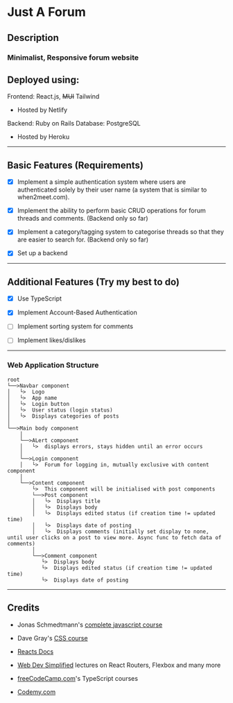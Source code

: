 # Just A Forum

## Description

### Minimalist, Responsive forum website

## Deployed using:

Frontend: React.js, ~~MUI~~ Tailwind

- Hosted by Netlify

Backend: Ruby on Rails
Database: PostgreSQL

- Hosted by Heroku

---

## Basic Features (Requirements)

- [x] Implement a simple authentication system where users are authenticated solely by their user name (a system that is similar to when2meet.com).

- [x] Implement the ability to perform basic CRUD operations for forum threads and comments. (Backend only so far)

- [x] Implement a category/tagging system to categorise threads so that they are easier to search for. (Backend only so far)

- [x] Set up a backend

---

## Additional Features (Try my best to do)

- [x] Use TypeScript

- [x] Implement Account-Based Authentication

- [ ] Implement sorting system for comments

- [ ] Implement likes/dislikes

---

### Web Application Structure

```
root
└──>Navbar component
│   └>  Logo
│   └>  App name
│   └>  Login button
│   └>  User status (login status)
│   └>  Displays categories of posts
│
└──>Main body component
    │
    └──>ALert component
    │   └>  displays errors, stays hidden until an error occurs
    │
    └──>Login component
    │   └>  Forum for logging in, mutually exclusive with content component
    │
    └──>Content component
        └>  This component will be initialised with post components
        └──>Post component
        │   └>  Displays title
        │   └>  Displays body
        │   └>  Displays edited status (if creation time != updated time)
        │   └>  Displays date of posting
        │   └>  Displays comments (initially set display to none, until user clicks on a post to view more. Async func to fetch data of comments)
        │
        └──>Comment component
           └>  Displays body
           └>  Displays edited status (if creation time != updated time)
           └>  Displays date of posting
```

---

## Credits

- Jonas Schmedtmann's [complete javascript course](https://www.udemy.com/course/the-complete-javascript-course/)

- Dave Gray's [CSS course](https://www.youtube.com/watch?v=n4R2E7O-Ngo)

- [Reacts Docs](https://beta.reactjs.org/learn)

- [Web Dev Simplified](https://www.youtube.com/@WebDevSimplified) lectures on React Routers, Flexbox and many more

- [freeCodeCamp.com](https://www.youtube.com/@freecodecamp)'s TypeScript courses

- [Codemy.com](https://www.youtube.com/@Codemycom)
